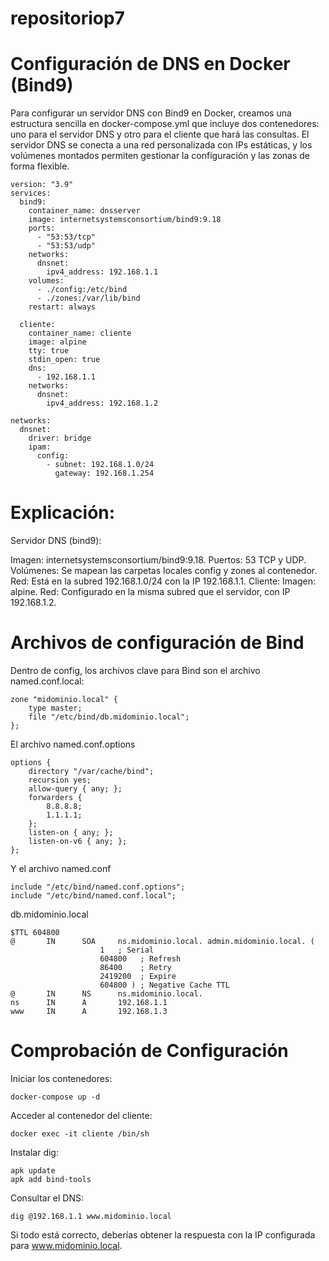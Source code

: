 # repositoriop7
# Configuración de DNS en Docker (Bind9)
Para configurar un servidor DNS con Bind9 en Docker, creamos una estructura sencilla en docker-compose.yml que incluye dos contenedores: uno para el servidor DNS y otro para el cliente que hará las consultas. El servidor DNS se conecta a una red personalizada con IPs estáticas, y los volúmenes montados permiten gestionar la configuración y las zonas de forma flexible.
```
version: "3.9"
services:
  bind9:
    container_name: dnsserver
    image: internetsystemsconsortium/bind9:9.18
    ports:
      - "53:53/tcp"
      - "53:53/udp"
    networks:
      dnsnet:
        ipv4_address: 192.168.1.1
    volumes:
      - ./config:/etc/bind
      - ./zones:/var/lib/bind
    restart: always

  cliente:
    container_name: cliente
    image: alpine
    tty: true
    stdin_open: true
    dns:
      - 192.168.1.1
    networks:
      dnsnet:
        ipv4_address: 192.168.1.2

networks:
  dnsnet:
    driver: bridge
    ipam:
      config:
        - subnet: 192.168.1.0/24
          gateway: 192.168.1.254
```
# Explicación:
Servidor DNS (bind9):

Imagen: internetsystemsconsortium/bind9:9.18.
Puertos: 53 TCP y UDP.
Volúmenes: Se mapean las carpetas locales config y zones al contenedor.
Red: Está en la subred 192.168.1.0/24 con la IP 192.168.1.1.
Cliente:
Imagen: alpine.
Red: Configurado en la misma subred que el servidor, con IP 192.168.1.2.

# Archivos de configuración de Bind
Dentro de config, los archivos clave para Bind son el archivo named.conf.local:
```
zone "midominio.local" {
    type master;
    file "/etc/bind/db.midominio.local";
};
```
El archivo named.conf.options
```
options {
    directory "/var/cache/bind";
    recursion yes;
    allow-query { any; };
    forwarders {
        8.8.8.8;
        1.1.1.1;
    };
    listen-on { any; };
    listen-on-v6 { any; };
};
```
Y el archivo named.conf
```
include "/etc/bind/named.conf.options";
include "/etc/bind/named.conf.local";
```
db.midominio.local
```
$TTL 604800
@       IN      SOA     ns.midominio.local. admin.midominio.local. (
                    1   ; Serial
                    604800   ; Refresh
                    86400    ; Retry
                    2419200  ; Expire
                    604800 ) ; Negative Cache TTL
@       IN      NS      ns.midominio.local.
ns      IN      A       192.168.1.1
www     IN      A       192.168.1.3
```
# Comprobación de Configuración
Iniciar los contenedores:
```
docker-compose up -d
```
Acceder al contenedor del cliente:
```
docker exec -it cliente /bin/sh
```
Instalar dig:
```
apk update
apk add bind-tools
```
Consultar el DNS:
```
dig @192.168.1.1 www.midominio.local
```
Si todo está correcto, deberías obtener la respuesta con la IP configurada para www.midominio.local.

